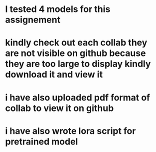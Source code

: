 # I tested 4 models for this assignement 
# kindly check out each collab they are not visible on github because they are too large to display kindly download it and view it 
# i have also uploaded pdf format of collab to view it on github 
# i have also wrote lora script for pretrained model 
